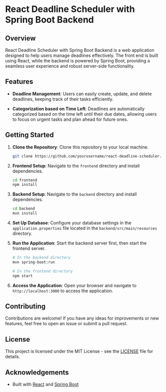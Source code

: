 # React Deadline Scheduler with Spring Boot Backend

## Overview

React Deadline Scheduler with Spring Boot Backend is a web application designed to help users manage deadlines effectively. The front end is built using React, while the backend is powered by Spring Boot, providing a seamless user experience and robust server-side functionality.

## Features

- **Deadline Management**: Users can easily create, update, and delete deadlines, keeping track of their tasks efficiently.

- **Categorization based on Time Left**: Deadlines are automatically categorized based on the time left until their due dates, allowing users to focus on urgent tasks and plan ahead for future ones.

## Getting Started

1. **Clone the Repository**: Clone this repository to your local machine.

   ```bash
   git clone https://github.com/yourusername/react-deadline-scheduler.git
   ```

2. **Frontend Setup**: Navigate to the `frontend` directory and install dependencies.

   ```bash
   cd frontend
   npm install
   ```

3. **Backend Setup**: Navigate to the `backend` directory and install dependencies.

   ```bash
   cd backend
   mvn install
   ```

4. **Set Up Database**: Configure your database settings in the `application.properties` file located in the `backend/src/main/resources` directory.

5. **Run the Application**: Start the backend server first, then start the frontend server.

   ```bash
   # In the backend directory
   mvn spring-boot:run
   
   # In the frontend directory
   npm start
   ```

6. **Access the Application**: Open your browser and navigate to `http://localhost:3000` to access the application.

## Contributing

Contributions are welcome! If you have any ideas for improvements or new features, feel free to open an issue or submit a pull request.

## License

This project is licensed under the MIT License - see the [LICENSE](LICENSE) file for details.

## Acknowledgements

- Built with [React](https://reactjs.org/) and [Spring Boot](https://spring.io/projects/spring-boot/)